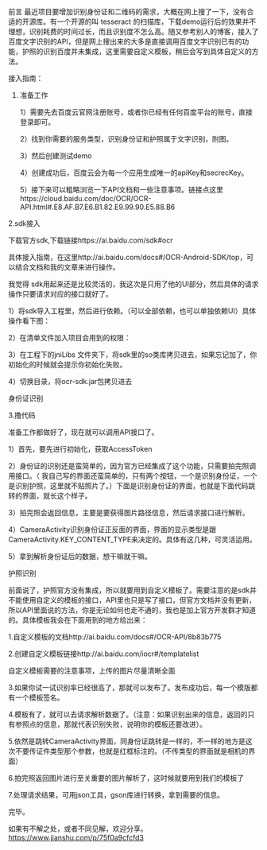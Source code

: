 前言
        最近项目要增加识别身份证和二维码的需求，大概在网上搜了一下，没有合适的开源库。有一个开源的叫 tesseract 的扫描库，下载demo运行后的效果并不理想，识别耗费的时间过长，而且识别度不怎么高。随又参考别人的博客，接入了百度文字识别的API，但是网上搜出来的大多是直接调用百度文字识别已有的功能，护照的识别百度并未集成，这里需要自定义模板，稍后会写到具体自定义的方法。

接入指南：
1. 准备工作

    1）需要先去百度云官网注册账号，或者你已经有任何百度平台的账号，直接登录即可。

    2）找到你需要的服务类型，识别身份证和护照属于文字识别，附图。

    3）然后创建测试demo

    4）创建成功后，百度云会为每一个应用生成唯一的apiKey和secrecKey。

    5）接下来可以粗略浏览一下API文档和一些注意事项。链接点这里https://cloud.baidu.com/doc/OCR/OCR-API.html#.E8.AF.B7.E6.B1.82.E9.99.90.E5.88.B6

2.sdk接入

   下载官方sdk,下载链接https://ai.baidu.com/sdk#ocr

   具体接入指南，在这里http://ai.baidu.com/docs#/OCR-Android-SDK/top，可以结合文档和我的文章来进行操作。


   我觉得 sdk用起来还是比较灵活的，我这次是只用了他的UI部分，然后具体的请求操作只要请求对应的接口就好了。

   1）将sdk导入工程里，然后进行依赖。（可以全部依赖，也可以单独依赖UI）具体操作看下图：

   2）在清单文件加入项目会用到的权限：

   3）在工程下的jniLibs 文件夹下，将sdk里的so类库拷贝进去，如果忘记加了，你初始化的时候就会提示你初始化失败。

   4）切换目录，将ocr-sdk.jar包拷贝进去


身份证识别

3.撸代码

   准备工作都做好了，现在就可以调用API接口了。

   1）首先，要先进行初始化，获取AccessToken

   2）身份证的识别还是蛮简单的，因为官方已经集成了这个功能，只需要拍完照调用接口。（  我自己写的界面还蛮简单的，只有两个按钮，一个是识别身份证，一个是识别护照，这里就不贴照片了。）下面是识别身份证的界面，也就是下面代码跳转的界面，就长这个样子。

   3）拍完照会返回信息，主要是要获得图片路径信息，然后请求接口进行解析。

   4）CameraActivity识别身份证正反面的界面，界面的显示类型是跟CameraActivity.KEY_CONTENT_TYPE来决定的。具体有这几种，可灵活运用。

   5）拿到解析身份证后的数据，想干嘛就干嘛。


护照识别

   前面说了，护照官方没有集成，所以就要用到自定义模板了。需要注意的是sdk并不能使用自定义的模板的接口，API里也只是写了接口，但官方文档并没有更新，所以API里面说的方法，你是无论如何也走不通的，我也是加上官方开发群才知道的。具体模板我会在下面用到的地方给出来：

  1.自定义模板的文档http://ai.baidu.com/docs#/OCR-API/8b83b775

  2.创建自定义模板链接http://ai.baidu.com/iocr#/templatelist


   自定义模板需要的注意事项，上传的图片尽量清晰全面

  3.如果你试一试识别率已经很高了，那就可以发布了。发布成功后，每一个模版都有一个模板签名。

  4.模板有了，就可以去请求解析数据了。（注意：如果识别出来的信息，返回的只有参照点的信息，那就代表识别失败，说明你的模板还要改进）。

  5.依然是跳转CameraActivity界面，同身份证跳转是一样的，不一样的地方是这次不要传证件类型那个参数，也就是红框标注的。（不传类型的界面就是相机的界面）

  6.拍完照返回图片进行至关重要的图片解析了，这时候就要用到我们的模板了
  
  7.处理请求结果，可用json工具，gson库进行转换，拿到需要的信息。

完毕。

如果有不解之处，或者不同见解，欢迎分享。
https://www.jianshu.com/p/75f0a9cfcfd3

